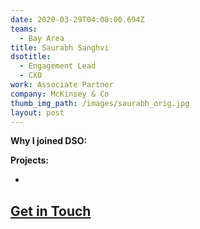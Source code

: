 ```yaml
---
date: 2020-03-29T04:08:00.694Z
teams:
  - Bay Area
title: Saurabh Sanghvi
dsotitle:
  - Engagement Lead
  - CXO
work: Associate Partner
company: McKinsey & Co
thumb_img_path: /images/saurabh_orig.jpg
layout: post
---
```

**Why I joined DSO:** 

**Projects:**

*

## **[Get in Touch](mailto:ssanghvi@dsoglobal.org)**